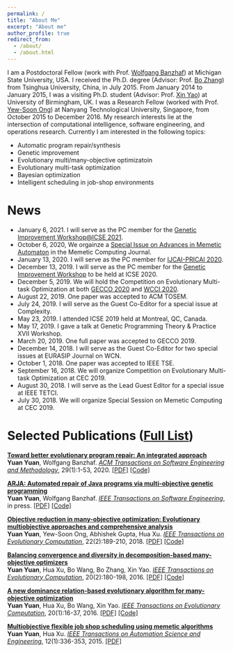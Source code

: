 ```yaml
---
permalink: /
title: "About Me"
excerpt: "About me"
author_profile: true
redirect_from: 
  - /about/
  - /about.html
---
```


I am a Postdoctoral Fellow (work with Prof. [Wolfgang Banzhaf](http://www.cse.msu.edu/~banzhafw/))
at Michigan State University, USA. 
I received the Ph.D. degree 
(Advisor: Prof. [Bo Zhang](http://www.cs.tsinghua.edu.cn/publish/csen/4623/2010/20101226104412516277601/20101226104412516277601_.html)) 
from Tsinghua University, China, in July 2015. From January 2014 to January 2015, 
I was a visiting Ph.D. student (Advisor: Prof. [Xin Yao](http://www.cs.bham.ac.uk/~xin/))
at University of Birmingham, UK. I was a Research Fellow (worked with Prof. [Yew-Soon Ong](https://www3.ntu.edu.sg/home/asysong/)) 
at Nanyang Technological University, Singapore, from October 2015 to December 2016. 
My research interests lie at the intersection of computational intelligence, 
software engineering, and operations research. Currently I am interested in the following topics:
* Automatic program repair/synthesis
* Genetic improvement
* Evolutionary multi/many-objective optimizatoin 
* Evolutionary multi-task optimization
* Bayesian optimization 
* Intelligent scheduling in job-shop environments



# News

* January 6, 2021. I will serve as the PC member for the [Genetic Improvement Workshop@ICSE 2021](http://geneticimprovementofsoftware.com/events/icse2021.html). 
* October 6, 2020, We orgainze a [Special Issue on Advances in Memetic Automaton](http://csse.szu.edu.cn/staff/zhuzx/MCSI.html) in the Memetic Computing Journal.
* January 13, 2020. I will serve as the PC member for [IJCAI-PRICAI 2020](https://ijcai20.org/).
* December 13, 2019. I will serve as the PC member for the [Genetic Improvement Workshop](https://geneticimprovementofsoftware.com/gi2020icse.html) to be held at ICSE 2020. 
* December 5, 2019. We will hold the Competition on Evolutionary Multi-task Optimization at both [GECCO 2020](http://www.bdsc.site/websites/MTO_competition_2020/MTO_Competition_GECCO_2020.html) and [WCCI 2020](http://www.bdsc.site/websites/MTO_competition_2020/MTO_Competition_WCCI_2020.html). 
* August 22, 2019. One paper was accepted to ACM TOSEM.
* July 24, 2019. I will serve as the Guest Co-Editor for a special issue at Complexity.
* May 23, 2019. I attended ICSE 2019 held at Montreal, QC, Canada.
* May 17, 2019. I gave a talk at Genetic Programming Theory & Practice XVII Workshop. 
* March 20, 2019. One full paper was accepted to GECCO 2019. 
* December 14, 2018. I will serve as the Guest Co-Editor for two special issues at EURASIP Journal on WCN.
* October 1, 2018. One paper was accepted to IEEE TSE.
* September 16, 2018. We will organize Competition on Evolutionary Multi-task Optimization at CEC 2019.
* August 30, 2018. I will serve as the Lead Guest Editor for a special issue at IEEE TETCI.
* July 30, 2018. We will organize Special Session on Memetic Computing at CEC 2019.


# Selected Publications ([Full List](https://yyxhdy.github.io/publications/))


<b>[Toward better evolutionary program repair: An integrated approach](https://doi.org/10.1145/3360004)</b> <br> 
<b>Yuan Yuan</b>, Wolfgang Banzhaf.
<i>[ACM Transactions on Software Engineering and Methodology](https://tosem.acm.org)</i>, 29(1):1-53, 2020.
[[PDF]](http://yyxhdy.github.io/files/TOSEM2019.pdf)
[[Code]](https://github.com/yyxhdy/arja/tree/arja-e)

<b>[ARJA: Automated repair of Java programs via multi-objective genetic programming](https://doi.org/10.1109/TSE.2018.2874648)</b> <br> 
<b>Yuan Yuan</b>, Wolfgang Banzhaf.
<i>[IEEE Transactions on Software Engineering](https://www.computer.org/csdl/journal/ts)</i>, in press.
[[PDF]](http://yyxhdy.github.io/files/TSE2018.pdf)
[[Code]](https://github.com/yyxhdy/arja)


<b>[Objective reduction in many-objective optimization: Evolutionary multiobjective approaches and comprehensive analysis](https://doi.org/10.1109/TEVC.2017.2672668)</b> <br> 
<b>Yuan Yuan</b>, Yew-Soon Ong, Abhishek Gupta, Hua Xu.
<i>[IEEE Transactions on Evolutionary Computation](https://cis.ieee.org/publications/t-evolutionary-computation)</i>, 22(2):189-210, 2018.
[[PDF]](http://yyxhdy.github.io/files/TEVC2018.pdf)
[[Code]](https://github.com/yyxhdy/MOOR)


<b>[Balancing convergence and diversity in decomposition-based many-objective optimizers](https://doi.org/10.1109/TEVC.2015.2443001)</b> <br> 
<b>Yuan Yuan</b>, Hua Xu, Bo Wang, Bo Zhang, Xin Yao.
<i>[IEEE Transactions on Evolutionary Computation](https://cis.ieee.org/publications/t-evolutionary-computation)</i>, 20(2):180-198, 2016. 
[[PDF]](https://ieeexplore.ieee.org/stamp/stamp.jsp?tp=&arnumber=7120115)
[[Code]](http://yyxhdy.github.io/files/TEVC2016_BCDOptimizers.zip)

<b>[A new dominance relation-based evolutionary algorithm for many-objective optimization](https://doi.org/10.1109/TEVC.2015.2420112)</b> <br> 
<b>Yuan Yuan</b>, Hua Xu, Bo Wang, Xin Yao.
<i>[IEEE Transactions on Evolutionary Computation](https://cis.ieee.org/publications/t-evolutionary-computation)</i>, 20(1):16-37, 2016.
[[PDF]](https://ieeexplore.ieee.org/stamp/stamp.jsp?tp=&arnumber=7080938)
[[Code]](https://github.com/yyxhdy/ManyEAs)


<b>[Multiobjective flexible job shop scheduling using memetic algorithms](https://doi.org/10.1109/TASE.2013.2274517)</b> <br> 
<b>Yuan Yuan</b>, Hua Xu.
<i>[IEEE Transactions on Automation Science and Engineering](https://www.ieee-ras.org/publications/t-ase)</i>, 12(1):336-353, 2015.
[[PDF]](http://yyxhdy.github.io/files/TASE2015.pdf)




